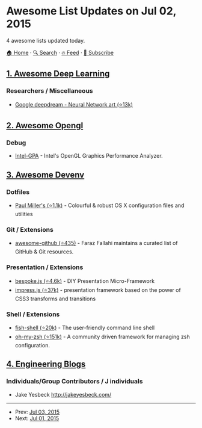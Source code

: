 # Awesome List Updates on Jul 02, 2015

4 awesome lists updated today.

[🏠 Home](/README.md) · [🔍 Search](https://www.trackawesomelist.com/search/) · [🔥 Feed](https://www.trackawesomelist.com/rss.xml) · [📮 Subscribe](https://trackawesomelist.us17.list-manage.com/subscribe?u=d2f0117aa829c83a63ec63c2f&id=36a103854c)



## [1. Awesome Deep Learning](/content/ChristosChristofidis/awesome-deep-learning/README.md)

### Researchers / Miscellaneous

*   [Google deepdream - Neural Network art (⭐13k)](https://github.com/google/deepdream)

## [2. Awesome Opengl](/content/eug/awesome-opengl/README.md)

### Debug

*   [Intel-GPA](https://software.intel.com/en-us/gpa) - Intel's OpenGL Graphics Performance Analyzer.

## [3. Awesome Devenv](/content/jondot/awesome-devenv/README.md)

### Dotfiles

*   [Paul Miller's (⭐1.1k)](https://github.com/paulmillr/dotfiles) - Colourful & robust OS X configuration files and utilities

### Git / Extensions

*   [awesome-github (⭐435)](https://github.com/fffaraz/awesome-github) - Faraz Fallahi maintains a curated list of GitHub & Git resources.

### Presentation / Extensions

*   [bespoke.js (⭐4.6k)](https://github.com/markdalgleish/bespoke.js) - DIY Presentation Micro-Framework
*   [impress.js (⭐37k)](https://github.com/impress/impress.js) - presentation framework based on the power of CSS3 transforms and transitions

### Shell / Extensions

*   [fish-shell (⭐20k)](https://github.com/fish-shell/fish-shell) - The user-friendly command line shell
*   [oh-my-zsh (⭐151k)](https://github.com/robbyrussell/oh-my-zsh/) - A community driven framework for managing zsh configuration.

## [4. Engineering Blogs](/content/kilimchoi/engineering-blogs/README.md)

### Individuals/Group Contributors / J individuals

*   Jake Yesbeck <http://jakeyesbeck.com/>

---

- Prev: [Jul 03, 2015](/content/2015/07/03/README.md)
- Next: [Jul 01, 2015](/content/2015/07/01/README.md)